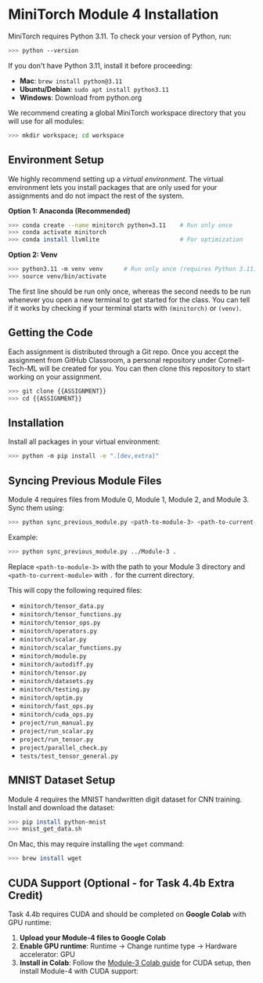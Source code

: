 # MiniTorch Module 4 Installation

MiniTorch requires Python 3.11. To check your version of Python, run:

```bash
>>> python --version
```

If you don't have Python 3.11, install it before proceeding:
- **Mac**: `brew install python@3.11`
- **Ubuntu/Debian**: `sudo apt install python3.11`
- **Windows**: Download from python.org

We recommend creating a global MiniTorch workspace directory that you will use
for all modules:

```bash
>>> mkdir workspace; cd workspace
```

## Environment Setup

We highly recommend setting up a *virtual environment*. The virtual environment lets you install packages that are only used for your assignments and do not impact the rest of the system.

**Option 1: Anaconda (Recommended)**
```bash
>>> conda create --name minitorch python=3.11    # Run only once
>>> conda activate minitorch
>>> conda install llvmlite                       # For optimization
```

**Option 2: Venv**
```bash
>>> python3.11 -m venv venv      # Run only once (requires Python 3.11)
>>> source venv/bin/activate
```

The first line should be run only once, whereas the second needs to be run whenever you open a new terminal to get started for the class. You can tell if it works by checking if your terminal starts with `(minitorch)` or `(venv)`.

## Getting the Code

Each assignment is distributed through a Git repo. Once you accept the assignment from GitHub Classroom, a personal repository under Cornell-Tech-ML will be created for you. You can then clone this repository to start working on your assignment.

```bash
>>> git clone {{ASSIGNMENT}}
>>> cd {{ASSIGNMENT}}
```

## Installation

Install all packages in your virtual environment:

```bash
>>> python -m pip install -e ".[dev,extra]"
```

## Syncing Previous Module Files

Module 4 requires files from Module 0, Module 1, Module 2, and Module 3. Sync them using:

```bash
>>> python sync_previous_module.py <path-to-module-3> <path-to-current-module>
```

Example:
```bash
>>> python sync_previous_module.py ../Module-3 .
```

Replace `<path-to-module-3>` with the path to your Module 3 directory and `<path-to-current-module>` with `.` for the current directory.

This will copy the following required files:
- `minitorch/tensor_data.py`
- `minitorch/tensor_functions.py`
- `minitorch/tensor_ops.py`
- `minitorch/operators.py`
- `minitorch/scalar.py`
- `minitorch/scalar_functions.py`
- `minitorch/module.py`
- `minitorch/autodiff.py`
- `minitorch/tensor.py`
- `minitorch/datasets.py`
- `minitorch/testing.py`
- `minitorch/optim.py`
- `minitorch/fast_ops.py`
- `minitorch/cuda_ops.py`
- `project/run_manual.py`
- `project/run_scalar.py`
- `project/run_tensor.py`
- `project/parallel_check.py`
- `tests/test_tensor_general.py`

## MNIST Dataset Setup

Module 4 requires the MNIST handwritten digit dataset for CNN training. Install and download the dataset:

```bash
>>> pip install python-mnist
>>> mnist_get_data.sh
```

On Mac, this may require installing the `wget` command:
```bash
>>> brew install wget
```

## CUDA Support (Optional - for Task 4.4b Extra Credit)

Task 4.4b requires CUDA and should be completed on **Google Colab** with GPU runtime:

1. **Upload your Module-4 files to Google Colab**
2. **Enable GPU runtime**: Runtime → Change runtime type → Hardware accelerator: GPU
3. **Install in Colab**: Follow the [Module-3 Colab guide](https://colab.research.google.com/drive/1gyUFUrCXdlIBz9DYItH9YN3gQ2DvUMsI?usp=sharing) for CUDA setup, then install Module-4 with CUDA support: